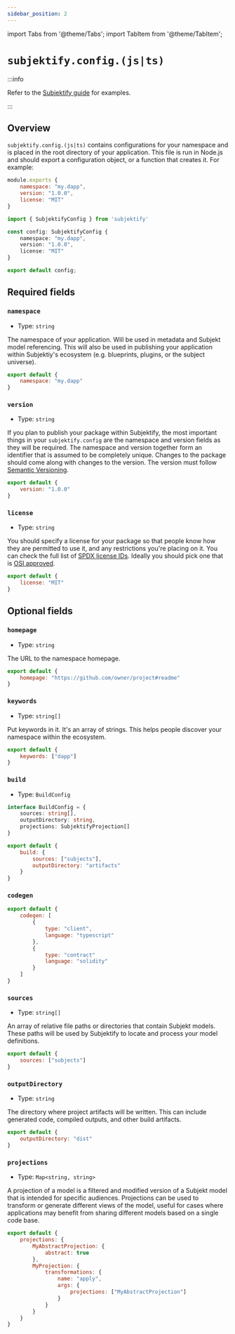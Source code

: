 ```yaml
---
sidebar_position: 2
---
```


import Tabs from '@theme/Tabs';
import TabItem from '@theme/TabItem';

# `subjektify.config.(js|ts)`

:::info

Refer to the [Subjektify guide](/docs/learn/subjektify/config) for examples.

:::

## Overview

`subjektify.config.(js|ts)` contains configurations for your namespace and is placed in the root directory of your application. This file is run in Node.js and should export a configuration object, or a function that creates it. For example:

<Tabs>
<TabItem value="js" label="JavaScript">

```js title="subjektify.config.js"
module.exports {
    namespace: "my.dapp",
    version: "1.0.0",
    license: "MIT"
}
```

</TabItem>
<TabItem value="ts" label="TypeScript">

```ts title="subjektify.config.ts"
import { SubjektifyConfig } from 'subjektify'

const config: SubjektifyConfig {
    namespace: "my.dapp",
    version: "1.0.0",
    license: "MIT"
}

export default config;
```

</TabItem>
</Tabs>

## Required fields

### `namespace`

- Type: `string`

The namespace of your application. Will be used in metadata and Subjekt model referencing. This will also be used in publishing your application within Subjektiy's ecosystem (e.g. blueprints, plugins, or the subject universe).

```js
export default {
    namespace: "my.dapp"
}
```

### `version`

- Type: `string`

If you plan to publish your package within Subjektify, the most important things in your `subjektify.config` are the namespace and version fields as they will be required. The namespace and version together form an identifier that is assumed to be completely unique. Changes to the package should come along with changes to the version. The version must follow [Semantic Versioning](https://semver.org/).

```js
export default {
    version: "1.0.0"
}
```

### `license`

- Type: `string`

You should specify a license for your package so that people know how they are permitted to use it, and any restrictions you're placing on it. You can check the full list of [SPDX license IDs](https://spdx.org/licenses/). Ideally you should pick one that is [OSI approved](https://opensource.org/license).

```js
export default {
    license: "MIT"
}
```

## Optional fields

### `homepage`

- Type: `string`

The URL to the namespace homepage.

```js
export default {
    homepage: "https://github.com/owner/project#readme"
}
```

### `keywords`

- Type: `string[]`

Put keywords in it. It's an array of strings. This helps people discover your namespace within the ecosystem.

```js
export default {
    keywords: ["dapp"]
}
```

### `build`

- Type: `BuildConfig`

```ts
interface BuildConfig = {
    sources: string[],
    outputDirectory: string,
    projections: SubjektifyProjection[]
}
```

```js
export default {
    build: {
        sources: ["subjects"],
        outputDirectory: "artifacts"
    }
}
```

### `codegen`

```js
export default {
    codegen: [
        {
            type: "client",
            language: "typescript"
        },
        {
            type: "contract"
            language: "solidity"
        }
    ]
}
```

### `sources`

- Type: `string[]`

An array of relative file paths or directories that contain Subjekt models. These paths will be used by Subjektify to locate and process your model definitions.

```js
export default {
    sources: ["subjects"]
}
```

### `outputDirectory`

- Type: `string`

The directory where project artifacts will be written. This can include generated code, compiled outputs, and other build artifacts.

```js
export default {
    outputDirectory: "dist"
}
```

### `projections`

- Type: `Map<string, string>`

A projection of a model is a filtered and modified version of a Subjekt model that is intended for specific audiences. Projections can be used to transform or generate different views of the model, useful for cases where applications may benefit from sharing different models based on a single code base.

```js
export default {
    projections: {
        MyAbstractProjection: {
            abstract: true
        },
        MyProjection: {
            transformations: {
                name: "apply",
                args: {
                    projections: ["MyAbstractProjection"]
                }
            }
        }
    }
}
```
